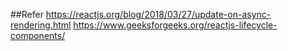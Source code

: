 ##Refer 
https://reactjs.org/blog/2018/03/27/update-on-async-rendering.html
https://www.geeksforgeeks.org/reactjs-lifecycle-components/